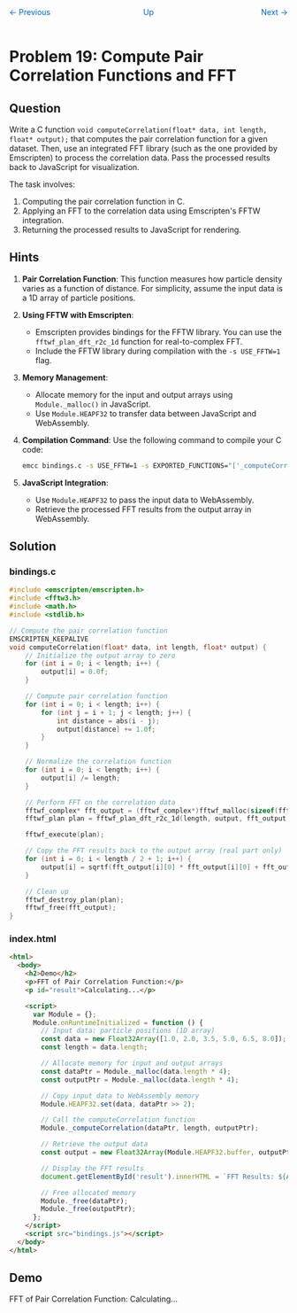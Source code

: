<nav style="display: grid; grid-template-columns: 1fr 1fr 1fr; padding: 1rem 0;">
    <a href="../lesson18" style="text-decoration: none; color: #0366d6;">← Previous</a>
    <a href="../" style="text-decoration: none; color: #0366d6; text-align: center;">Up</a>
    <a href="../lesson20/" style="text-decoration: none; color: #0366d6; text-align: right;">Next →</a>
</nav>

# Problem 19: Compute Pair Correlation Functions and FFT

## Question

Write a C function `void computeCorrelation(float* data, int length, float* output);` that computes the pair correlation function for a given dataset. Then, use an integrated FFT library (such as the one provided by Emscripten) to process the correlation data. Pass the processed results back to JavaScript for visualization. 

The task involves:
1. Computing the pair correlation function in C.
2. Applying an FFT to the correlation data using Emscripten's FFTW integration.
3. Returning the processed results to JavaScript for rendering.

## Hints

1. **Pair Correlation Function**: This function measures how particle density varies as a function of distance. For simplicity, assume the input data is a 1D array of particle positions.

2. **Using FFTW with Emscripten**:
   - Emscripten provides bindings for the FFTW library. You can use the `fftwf_plan_dft_r2c_1d` function for real-to-complex FFT.
   - Include the FFTW library during compilation with the `-s USE_FFTW=1` flag.

3. **Memory Management**:
   - Allocate memory for the input and output arrays using `Module._malloc()` in JavaScript.
   - Use `Module.HEAPF32` to transfer data between JavaScript and WebAssembly.

4. **Compilation Command**:
   Use the following command to compile your C code:
   ```bash
   emcc bindings.c -s USE_FFTW=1 -s EXPORTED_FUNCTIONS="['_computeCorrelation', '_malloc', '_free']" -o bindings.js
   ```

5. **JavaScript Integration**:
   - Use `Module.HEAPF32` to pass the input data to WebAssembly.
   - Retrieve the processed FFT results from the output array in WebAssembly.

## Solution

### bindings.c
```c
#include <emscripten/emscripten.h>
#include <fftw3.h>
#include <math.h>
#include <stdlib.h>

// Compute the pair correlation function
EMSCRIPTEN_KEEPALIVE
void computeCorrelation(float* data, int length, float* output) {
    // Initialize the output array to zero
    for (int i = 0; i < length; i++) {
        output[i] = 0.0f;
    }

    // Compute pair correlation function
    for (int i = 0; i < length; i++) {
        for (int j = i + 1; j < length; j++) {
            int distance = abs(i - j);
            output[distance] += 1.0f;
        }
    }

    // Normalize the correlation function
    for (int i = 0; i < length; i++) {
        output[i] /= length;
    }

    // Perform FFT on the correlation data
    fftwf_complex* fft_output = (fftwf_complex*)fftwf_malloc(sizeof(fftwf_complex) * (length / 2 + 1));
    fftwf_plan plan = fftwf_plan_dft_r2c_1d(length, output, fft_output, FFTW_ESTIMATE);

    fftwf_execute(plan);

    // Copy the FFT results back to the output array (real part only)
    for (int i = 0; i < length / 2 + 1; i++) {
        output[i] = sqrtf(fft_output[i][0] * fft_output[i][0] + fft_output[i][1] * fft_output[i][1]);
    }

    // Clean up
    fftwf_destroy_plan(plan);
    fftwf_free(fft_output);
}
```

### index.html
```html
<html>
  <body>
    <h2>Demo</h2>
    <p>FFT of Pair Correlation Function:</p>
    <p id="result">Calculating...</p>

    <script>
      var Module = {};
      Module.onRuntimeInitialized = function () {
        // Input data: particle positions (1D array)
        const data = new Float32Array([1.0, 2.0, 3.5, 5.0, 6.5, 8.0]);
        const length = data.length;

        // Allocate memory for input and output arrays
        const dataPtr = Module._malloc(data.length * 4);
        const outputPtr = Module._malloc(data.length * 4);

        // Copy input data to WebAssembly memory
        Module.HEAPF32.set(data, dataPtr >> 2);

        // Call the computeCorrelation function
        Module._computeCorrelation(dataPtr, length, outputPtr);

        // Retrieve the output data
        const output = new Float32Array(Module.HEAPF32.buffer, outputPtr, length);

        // Display the FFT results
        document.getElementById('result').innerHTML = `FFT Results: ${Array.from(output).slice(0, length / 2 + 1).join(', ')}`;

        // Free allocated memory
        Module._free(dataPtr);
        Module._free(outputPtr);
      };
    </script>
    <script src="bindings.js"></script>
  </body>
</html>
```

## Demo

FFT of Pair Correlation Function: <span id="result">Calculating...</span>
<script>
  var Module = {};
  Module.onRuntimeInitialized = function () {
    const data = new Float32Array([1.0, 2.0, 3.5, 5.0, 6.5, 8.0]);
    const length = data.length;

    const dataPtr = Module._malloc(data.length * 4);
    const outputPtr = Module._malloc(data.length * 4);

    Module.HEAPF32.set(data, dataPtr >> 2);

    Module._computeCorrelation(dataPtr, length, outputPtr);

    const output = new Float32Array(Module.HEAPF32.buffer, outputPtr, length);

    document.getElementById('result').innerHTML = `FFT Results: ${Array.from(output).slice(0, length / 2 + 1).join(', ')}`;

    Module._free(dataPtr);
    Module._free(outputPtr);
  };
</script>
<script src="bindings.js"></script>